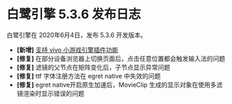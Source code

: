 # 白鹭引擎 5.3.6 发布日志
白鹭引擎在 2020年6月4日，发布 5.3.6 开发版本。

- **[新增]** [支持 vivo 小游戏引擎插件功能](https://docs.egret.com/engine/docs/minigame/vivo/useplugin)
- **[修复]** 在部分设备浏览器上切换页面后，点击任意位置都会触发输入法的问题
- **[修复]** 滤镜的父节点在矩阵变化后，子节点显示异常问题
- **[修复]** ttf 字体注册方法在 egret native 中失效的问题
- **[修复]** egret native开启原生加速后，MovieClip 生成的显示对象在使用多滤镜渲染时显示错误的问题

